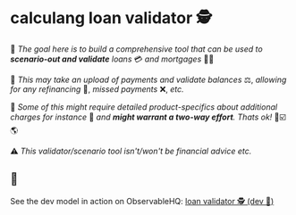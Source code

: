 # calculang loan validator 🕵️

💭 *The goal here is to build a comprehensive tool that can be used to **scenario-out and validate** loans* 💳 *and mortgages* 🧱🏡

💭 *This may take an upload of payments and validate balances* ⚖️, *allowing for any refinancing* 🤝, *missed payments* ❌, *etc.*

💭 *Some of this might require detailed product-specifics about additional charges for instance* 🤯 *and **might warrant a two-way effort**. Thats ok!* 🤝☑️🌎

⚠️ *This validator/scenario tool isn't/won't be financial advice etc.*

## 🐣

See the dev model in action on ObservableHQ: [loan validator 🕵️ (dev 📓)](https://observablehq.com/@declann/loan-validator-dev)
